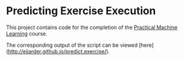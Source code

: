 # Predicting Exercise Execution

This project contains code for the completion of the [Practical Machine
Learning](https://www.coursera.org/course/predmachlearn) course.

The corresponding output of the script can be viewed [here]
(http://ejjarder.github.io/predict.exercise/).
